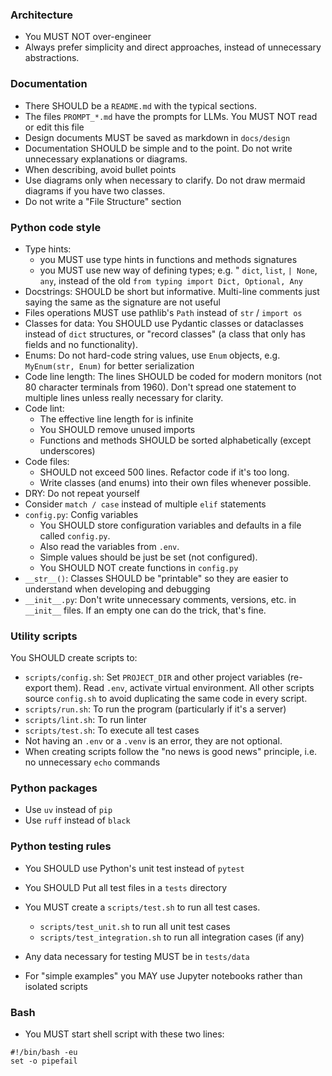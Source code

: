 ### Architecture

- You MUST NOT over-engineer
- Always prefer simplicity and direct approaches, instead of unnecessary abstractions.

### Documentation

- There SHOULD be a `README.md` with the typical sections.
- The files `PROMPT_*.md` have the prompts for LLMs. You MUST NOT read or edit this file
- Design documents MUST be saved as markdown in `docs/design`
- Documentation SHOULD be simple and to the point. Do not write unnecessary explanations or diagrams.
- When describing, avoid bullet points
- Use diagrams only when necessary to clarify. Do not draw mermaid diagrams if you have two classes.
- Do not write a "File Structure" section

### Python code style

- Type hints: 
  - you MUST use type hints in functions and methods signatures
  - you MUST use new way of defining types; e.g. " `dict`, `list`, `| None`, `any`, instead of the old `from typing import Dict, Optional, Any`
- Docstrings: SHOULD be short but informative. Multi-line comments just saying the same as the signature are not useful
- Files operations MUST use pathlib's `Path` instead of `str` / `import os`
- Classes for data: You SHOULD use Pydantic classes or dataclasses instead of `dict` structures, or "record classes" (a class that only has fields and no functionality).
- Enums: Do not hard-code string values, use `Enum` objects, e.g. `MyEnum(str, Enum)` for better serialization
- Code line length: The lines SHOULD be coded for modern monitors (not 80 character terminals from 1960). Don't spread one statement to multiple lines unless really necessary for clarity.
- Code lint:
  - The effective line length for is infinite
  - You SHOULD remove unused imports
  - Functions and methods SHOULD be sorted alphabetically (except underscores)
- Code files:
  - SHOULD not exceed 500 lines. Refactor code if it's too long.
  - Write classes (and enums) into their own files whenever possible.
- DRY: Do not repeat yourself
- Consider `match / case` instead of multiple `elif` statements
- `config.py`: Config variables
  - You SHOULD store configuration variables and defaults in a file called `config.py`.
  - Also read the variables from `.env`.
  - Simple values should be just be set (not configured).
  - You SHOULD NOT create functions in `config.py`
- `__str__()`: Classes SHOULD be "printable" so they are easier to understand when developing and debugging
- `__init__.py`: Don't write unnecessary comments, versions, etc. in `__init__` files. If an empty one can do the trick, that's fine.

### Utility scripts

You SHOULD create scripts to:

- `scripts/config.sh`: Set `PROJECT_DIR` and other project variables (re-export them). Read `.env`, activate virtual environment. All other scripts source `config.sh` to avoid duplicating the same code in every script.
- `scripts/run.sh`: To run the program (particularly if it's a server)
- `scripts/lint.sh`: To run linter
- `scripts/test.sh`: To execute all test cases
- Not having an `.env` or a `.venv` is an error, they are not optional.
- When creating scripts follow the "no news is good news" principle, i.e. no unnecessary `echo` commands

### Python packages

- Use `uv` instead of `pip`
- Use `ruff` instead of `black`

### Python testing rules

- You SHOULD use Python's unit test instead of `pytest`
- You SHOULD Put all test files in a `tests` directory
- You MUST create a `scripts/test.sh` to run all test cases.
  - `scripts/test_unit.sh` to run all unit test cases
  - `scripts/test_integration.sh` to run all integration cases (if any)
- Any data necessary for testing MUST be in `tests/data`

- For "simple examples" you MAY use Jupyter notebooks rather than isolated scripts
 
### Bash

- You MUST start shell script with these two lines:
```
#!/bin/bash -eu
set -o pipefail
```
